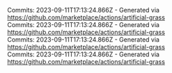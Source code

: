 Commits: 2023-09-11T17:13:24.866Z - Generated via https://github.com/marketplace/actions/artificial-grass
<br>
Commits: 2023-09-11T17:13:24.866Z - Generated via https://github.com/marketplace/actions/artificial-grass
<br>
Commits: 2023-09-11T17:13:24.866Z - Generated via https://github.com/marketplace/actions/artificial-grass
<br>
Commits: 2023-09-11T17:13:24.866Z - Generated via https://github.com/marketplace/actions/artificial-grass
<br>
